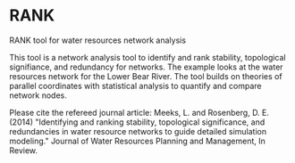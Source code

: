 RANK
====

RANK tool for water resources network analysis

This tool is a network analysis tool to identify and rank stability, topological signifiance, and redundancy for networks. The example looks at the water resources network for the Lower Bear River. The tool builds on theories of parallel coordinates with statistical analysis to quantify and compare network nodes. 

Please cite the refereed journal article:  Meeks, L. and Rosenberg, D. E. (2014) "Identifying and ranking stability, topological significance, and redundancies in water resource networks to guide detailed simulation modeling." Journal of Water Resources Planning and Management, In Review.
